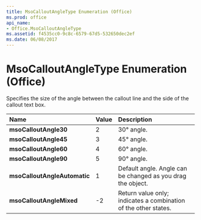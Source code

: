 ```yaml
---
title: MsoCalloutAngleType Enumeration (Office)
ms.prod: office
api_name:
- Office.MsoCalloutAngleType
ms.assetid: f4535cc0-9c8c-6579-67d5-532650dec2ef
ms.date: 06/08/2017
---
```



# MsoCalloutAngleType Enumeration (Office)

Specifies the size of the angle between the callout line and the side of the callout text box.



|**Name**|**Value**|**Description**|
|:-----|:-----|:-----|
|**msoCalloutAngle30**|2|30° angle.|
|**msoCalloutAngle45**|3|45° angle.|
|**msoCalloutAngle60**|4|60° angle.|
|**msoCalloutAngle90**|5|90° angle.|
|**msoCalloutAngleAutomatic**|1|Default angle. Angle can be changed as you drag the object.|
|**msoCalloutAngleMixed**|-2|Return value only; indicates a combination of the other states. |

